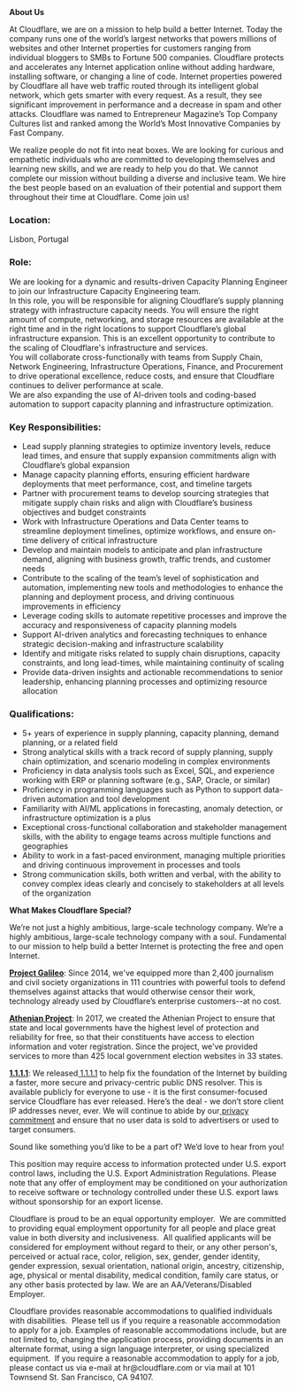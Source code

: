 <div class="content-intro">
	<div><strong>About Us</strong></div>
	<div>
		<p>At Cloudflare, we are on a mission to help build a better Internet. Today the company runs one of the world’s largest networks that powers millions of websites and other Internet properties for customers ranging from individual bloggers to SMBs to Fortune 500 companies. Cloudflare protects and accelerates any Internet application online without adding hardware, installing software, or changing a line of code. Internet properties powered by Cloudflare all have web traffic routed through its intelligent global network, which gets smarter with every request. As a result, they see significant improvement in performance and a decrease in spam and other attacks. Cloudflare was named to Entrepreneur Magazine’s Top Company Cultures list and ranked among the World’s Most Innovative Companies by Fast Company.&nbsp;</p>
		<p><span style="font-weight: 400;">We realize people do not fit into neat boxes. We are looking for curious and empathetic individuals who are committed to developing themselves and learning new skills, and we are ready to help you do that. We cannot complete our mission without building a diverse and inclusive team. We hire the best people based on an evaluation of their potential and support them throughout their time at Cloudflare. Come join us!&nbsp;</span></p>
	</div>
</div>
<h3><strong>Location:</strong></h3>
<p>Lisbon, Portugal</p>
<h3><strong>Role:</strong></h3>
<p>We are looking for a dynamic and results-driven Capacity Planning Engineer to join our Infrastructure Capacity Engineering team.<br>In this role, you will be responsible for aligning Cloudflare’s supply planning strategy with infrastructure capacity needs. You will ensure the right amount of compute, networking, and storage resources are available at the right time and in the right locations to support Cloudflare’s global infrastructure expansion. This is an excellent opportunity to contribute to the scaling of Cloudflare's infrastructure and services.<br>You will collaborate cross-functionally with teams from Supply Chain, Network Engineering, Infrastructure Operations, Finance, and Procurement to drive operational excellence, reduce costs, and ensure that Cloudflare continues to deliver performance at scale.<br>We are also expanding the use of AI-driven tools and coding-based automation to support capacity planning and infrastructure optimization.</p>
<h3><strong>Key Responsibilities:</strong></h3>
<ul>
	<li>Lead supply planning strategies to optimize inventory levels, reduce lead times, and ensure that supply expansion commitments align with Cloudflare’s global expansion</li>
	<li>Manage capacity planning efforts, ensuring efficient hardware deployments that meet performance, cost, and timeline targets</li>
	<li>Partner with procurement teams to develop sourcing strategies that mitigate supply chain risks and align with Cloudflare’s business objectives and budget constraints</li>
	<li>Work with Infrastructure Operations and Data Center teams to streamline deployment timelines, optimize workflows, and ensure on-time delivery of critical infrastructure</li>
	<li>Develop and maintain models to anticipate and plan infrastructure demand, aligning with business growth, traffic trends, and customer needs</li>
	<li>Contribute to the scaling of the team’s level of sophistication and automation, implementing new tools and methodologies to enhance the planning and deployment process, and driving continuous improvements in efficiency</li>
	<li>Leverage coding skills to automate repetitive processes and improve the accuracy and responsiveness of capacity planning models</li>
	<li>Support AI-driven analytics and forecasting techniques to enhance strategic decision-making and infrastructure scalability</li>
	<li>Identify and mitigate risks related to supply chain disruptions, capacity constraints, and long lead-times, while maintaining continuity of scaling</li>
	<li>Provide data-driven insights and actionable recommendations to senior leadership, enhancing planning processes and optimizing resource allocation</li>
</ul>
<h3><strong>Qualifications:</strong></h3>
<ul>
	<li>5+ years of experience in supply planning, capacity planning, demand planning, or a related field</li>
	<li>Strong analytical skills with a track record of supply planning, supply chain optimization, and scenario modeling in complex environments</li>
	<li>Proficiency in data analysis tools such as Excel, SQL, and experience working with ERP or planning software (e.g., SAP, Oracle, or similar)</li>
	<li>Proficiency in programming languages such as Python to support data-driven automation and tool development</li>
	<li>Familiarity with AI/ML applications in forecasting, anomaly detection, or infrastructure optimization is a plus</li>
	<li>Exceptional cross-functional collaboration and stakeholder management skills, with the ability to engage teams across multiple functions and geographies</li>
	<li>Ability to work in a fast-paced environment, managing multiple priorities and driving continuous improvement in processes and tools</li>
	<li>Strong communication skills, both written and verbal, with the ability to convey complex ideas clearly and concisely to stakeholders at all levels of the organization</li>
</ul>
<div class="content-conclusion">
	<p><strong>What Makes Cloudflare Special?</strong></p>
	<p><span style="font-weight: 400;">We’re not just a highly ambitious, large-scale technology company. We’re a highly ambitious, large-scale technology company with a soul. Fundamental to our mission to help build a better Internet is protecting the free and open Internet.</span></p>
	<p><a href="https://blog.cloudflare.com/protecting-free-expression-online/"><strong>Project Galileo</strong></a><span style="font-weight: 400;">: Since 2014, we've equipped more than 2,400 journalism and civil society organizations in 111 countries with powerful tools to defend themselves against attacks that would otherwise censor their work, technology already used by Cloudflare’s enterprise customers--at no cost.</span></p>
	<p><strong><a href="https://www.cloudflare.com/athenian/">Athenian Project</a></strong><span style="font-weight: 400;">: In 2017, we created the Athenian Project to ensure that state and local governments have the highest level of protection and reliability for free, so that their constituents have access to election information and voter registration. Since the project, we've provided services to more than 425 local government election websites in 33 states.</span></p>
	<p><a href="https://1.1.1.1/"><strong>1.1.1.1</strong></a><span style="font-weight: 400;">: We released</span><a href="https://1.1.1.1/"> <span style="font-weight: 400;">1.1.1.1</span></a><span style="font-weight: 400;"> to help fix the foundation of the Internet by building a faster, more secure and privacy-centric public DNS resolver. This is available publicly for everyone to use - it is the first consumer-focused service Cloudflare has ever released. Here’s the deal - we don’t store client IP addresses never, ever. We will continue to abide by our</span><a href="https://developers.cloudflare.com/1.1.1.1/privacy/public-dns-resolver"> privacy commitment</a><span style="font-weight: 400;"> and ensure that no user data is sold to advertisers or used to target consumers.</span></p>
	<p><span style="font-weight: 400;">Sound like something you’d like to be a part of? We’d love to hear from you!</span></p>
	<p><span style="font-weight: 400;">This position may require access to information protected under U.S. export control laws, including the U.S. Export Administration Regulations. Please note that any offer of employment may be conditioned on your authorization to receive software or technology controlled under these U.S. export laws without sponsorship for an export license.</span></p>
	<p><span style="font-weight: 400;">Cloudflare is proud to be an equal opportunity employer. &nbsp;We are committed to providing equal employment opportunity for all people and place great value in both diversity and inclusiveness. &nbsp;All qualified applicants will be considered for employment without regard to their, or any other person's, perceived or actual</span> <span style="font-weight: 400;">race, color, religion, sex, gender, gender identity, gender expression, sexual orientation, national origin, ancestry, citizenship, age, physical or mental disability, medical condition, family care status, or any other basis protected by law. </span><span style="font-weight: 400;">We are an AA/Veterans/Disabled Employer.</span></p>
	<p><span style="font-weight: 400;">Cloudflare provides reasonable accommodations to qualified individuals with disabilities. &nbsp;Please tell us if you require a reasonable accommodation to apply for a job. Examples of reasonable accommodations include, but are not limited to, changing the application process, providing documents in an alternate format, using a sign language interpreter, or using specialized equipment. &nbsp;If you require a reasonable accommodation to apply for a job, please contact us via e-mail at </span><span style="font-weight: 400;">hr@cloudflare.com</span><span style="font-weight: 400;"> or via mail at 101 Townsend St. San Francisco, CA 94107.</span></p>
</div>